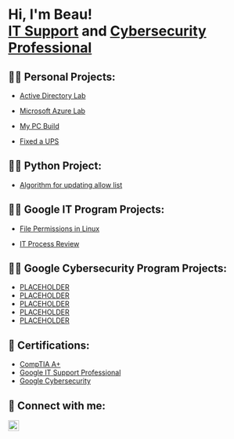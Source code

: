 <h1>Hi, I'm Beau! <br/><a href="https://github.com/mbreed79">IT Support</a> and  <a href="https://www.linkedin.com/in/mbreed79/">Cybersecurity Professional</a>

<h2>👨‍💻 Personal Projects:</h2>


  - [Active Directory Lab](https://www.example.com)

  - [Microsoft Azure Lab](https://www.example.com)

  - [My PC Build](https://github.com/mbreed79/PC-Build/blob/main/PC_Build_README.md)
 
  - [Fixed a UPS](https://github.com/mbreed79/UPS-FIX/blob/main/README.md)

<h2>👨‍💻 Python Project:</h2>

- [Algorithm for updating allow list](https://github.com/mbreed79/Python_project/blob/main/README.md)

<h2>👨‍💻 Google IT Program Projects:</h2>
    
- [File Permissions in Linux](https://github.com/mbreed79/linux_permissions/blob/main/File%20permissions%20in%20Linux.pdf)

- [IT Process Review](https://github.com/mbreed79/Process_review/blob/main/Company_IT_Review_Project.pdf) 

  

<h2>👨‍💻 Google Cybersecurity Program Projects:</h2>
   
- [PLACEHOLDER](https://www.example.com)
- [PLACEHOLDER](https://www.example.com)
- [PLACEHOLDER](https://www.example.com)
- [PLACEHOLDER](https://www.example.com)
- [PLACEHOLDER](https://www.example.com)

<h2>📜 Certifications:</h2>

- [CompTIA A+](https://www.credly.com/badges/4ab4a166-32c8-4145-a87a-8412af885504/public_url)
- [Google IT Support Professional](https://www.credly.com/badges/72fc6f61-4b49-4e28-8b40-c8dadf77588a/public_url)
- [Google Cybersecurity](https://www.credly.com/badges/d8101bed-bfaf-4112-99c7-f0ba00718ca2/public_url)
  
<h2> 🤳 Connect with me:</h2>


[<img align="left" alt="JoshMadakor | LinkedIn" width="22px" src="https://cdn.jsdelivr.net/npm/simple-icons@v3/icons/linkedin.svg" />][linkedin]



[linkedin]: https://linkedin.com/in/mbreed79

<!--
**joshmadakor1/joshmadakor1** is a ✨ _special_ ✨ repository because its `README.md` (this file) appears on your GitHub profile.

Here are some ideas to get you started:

- 🔭 I’m currently working on ...
- 🌱 I’m currently learning ...
- 👯 I’m looking to collaborate on ...
- 🤔 I’m looking for help with ...
- 💬 Ask me about ...
- 📫 How to reach me: ...
- 😄 Pronouns: ...
- ⚡ Fun fact: ...
-->

